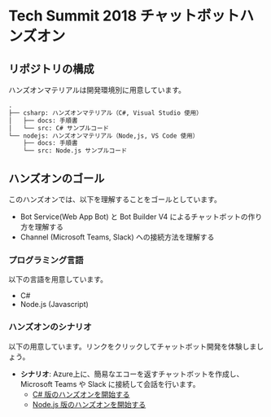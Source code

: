 # Tech Summit 2018 チャットボットハンズオン

## リポジトリの構成

ハンズオンマテリアルは開発環境別に用意しています。

```txt
.
├── csharp: ハンズオンマテリアル（C#, Visual Studio 使用）
│   ├── docs: 手順書
│   └── src: C# サンプルコード
└── nodejs: ハンズオンマテリアル（Node,js, VS Code 使用）
    ├── docs: 手順書
    └── src: Node.js サンプルコード
```

## ハンズオンのゴール

このハンズオンでは、以下を理解することをゴールとしています。

- Bot Service(Web App Bot) と Bot Builder V4 によるチャットボットの作り方を理解する
- Channel (Microsoft Teams, Slack) への接続方法を理解する

### プログラミング言語

以下の言語を用意しています。

- C#
- Node.js (Javascript)

### ハンズオンのシナリオ

以下の用意しています。リンクをクリックしてチャットボット開発を体験しましょう。

- **シナリオ**: Azure上に、簡易なエコーを返すチャットボットを作成し、Microsoft Teams や Slack に接続して会話を行います。
  - [C# 版のハンズオンを開始する](./csharp/docs/01_EchoBot/01-01_create-webapp-bot.md)
  - [Node.js 版のハンズオンを開始する](./nodejs/docs/01_EchoBot/01-01_create-webapp-bot.md)
